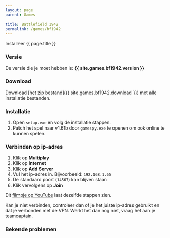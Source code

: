 ```yaml
---
layout: page
parent: Games

title: Battlefield 1942
permalink: /games/bf1942
---
```


Installeer {{ page.title }}

### Versie

De versie die je moet hebben is: **{{ site.games.bf1942.version }}**

### Download

Download [het zip bestand]({{ site.games.bf1942.download }}) met alle installatie bestanden.

### Installatie

1. Open `setup.exe` en volg de installatie stappen.
2. Patch het spel naar v1.61b door `gamespy.exe` te openen
   om ook online te kunnen spelen.

### Verbinden op ip-adres

1. Klik op **Multiplay**
2. Klik op **Internet**
3. Klik op **Add Server**
4. Vul het ip-adres in. Bijvoorbeeld: `192.168.1.65`
5. De standaard poort (`14567`) kan blijven staan
6. Klik vervolgens op **Join**

Dit [filmpje op YouTube](https://www.youtube.com/watch?v=wxmPp82eDhM) laat
dezelfde stappen zien.

Kan je niet verbinden, controleer dan of je het juiste ip-adres gebruikt en dat
je verbonden met de VPN. Werkt het dan nog niet, vraag het aan je teamcaptain.

### Bekende problemen
